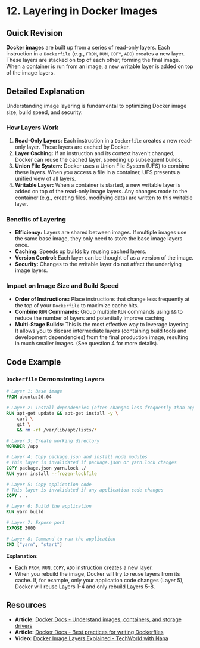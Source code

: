 # 12. Layering in Docker Images

## Quick Revision

**Docker images** are built up from a series of read-only layers. Each instruction in a `Dockerfile` (e.g., `FROM`, `RUN`, `COPY`, `ADD`) creates a new layer. These layers are stacked on top of each other, forming the final image. When a container is run from an image, a new writable layer is added on top of the image layers.

## Detailed Explanation

Understanding image layering is fundamental to optimizing Docker image size, build speed, and security.

### How Layers Work

1.  **Read-Only Layers:** Each instruction in a `Dockerfile` creates a new read-only layer. These layers are cached by Docker.
2.  **Layer Caching:** If an instruction and its context haven't changed, Docker can reuse the cached layer, speeding up subsequent builds.
3.  **Union File System:** Docker uses a Union File System (UFS) to combine these layers. When you access a file in a container, UFS presents a unified view of all layers.
4.  **Writable Layer:** When a container is started, a new writable layer is added on top of the read-only image layers. Any changes made to the container (e.g., creating files, modifying data) are written to this writable layer.

### Benefits of Layering

*   **Efficiency:** Layers are shared between images. If multiple images use the same base image, they only need to store the base image layers once.
*   **Caching:** Speeds up builds by reusing cached layers.
*   **Version Control:** Each layer can be thought of as a version of the image.
*   **Security:** Changes to the writable layer do not affect the underlying image layers.

### Impact on Image Size and Build Speed

*   **Order of Instructions:** Place instructions that change less frequently at the top of your `Dockerfile` to maximize cache hits.
*   **Combine `RUN` Commands:** Group multiple `RUN` commands using `&&` to reduce the number of layers and potentially improve caching.
*   **Multi-Stage Builds:** This is the most effective way to leverage layering. It allows you to discard intermediate layers (containing build tools and development dependencies) from the final production image, resulting in much smaller images. (See question 4 for more details).

## Code Example

### `Dockerfile` Demonstrating Layers

```dockerfile
# Layer 1: Base image
FROM ubuntu:20.04

# Layer 2: Install dependencies (often changes less frequently than app code)
RUN apt-get update && apt-get install -y \
    curl \
    git \
    && rm -rf /var/lib/apt/lists/*

# Layer 3: Create working directory
WORKDIR /app

# Layer 4: Copy package.json and install node modules
# This layer is invalidated if package.json or yarn.lock changes
COPY package.json yarn.lock ./
RUN yarn install --frozen-lockfile

# Layer 5: Copy application code
# This layer is invalidated if any application code changes
COPY . .

# Layer 6: Build the application
RUN yarn build

# Layer 7: Expose port
EXPOSE 3000

# Layer 8: Command to run the application
CMD ["yarn", "start"]
```

**Explanation:**

*   Each `FROM`, `RUN`, `COPY`, `ADD` instruction creates a new layer.
*   When you rebuild the image, Docker will try to reuse layers from its cache. If, for example, only your application code changes (Layer 5), Docker will reuse Layers 1-4 and only rebuild Layers 5-8.

## Resources

*   **Article:** [Docker Docs - Understand images, containers, and storage drivers](https://docs.docker.com/storage/storagedriver/)
*   **Article:** [Docker Docs - Best practices for writing Dockerfiles](https://docs.docker.com/develop/develop-images/dockerfile_best-practices/)
*   **Video:** [Docker Image Layers Explained - TechWorld with Nana](https://www.youtube.com/watch?v=static-relative-absolute-fixed-sticky)
